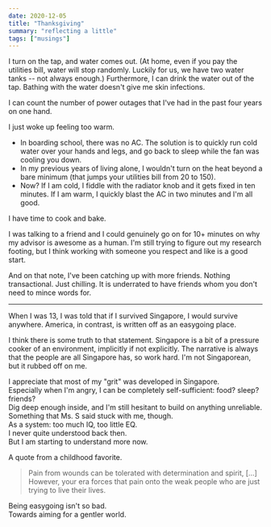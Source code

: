 ```yaml
---
date: 2020-12-05
title: "Thanksgiving"
summary: "reflecting a little"
tags: ["musings"]
---
```


I turn on the tap, and water comes out.
(At home, even if you pay the utilities bill, water will stop randomly. Luckily for us, we have two water tanks -- not always enough.)
Furthermore, I can drink the water out of the tap.
Bathing with the water doesn't give me skin infections.

I can count the number of power outages that I've had in the past four years on one hand.

I just woke up feeling too warm.

- In boarding school, there was no AC. The solution is to quickly run cold water over your hands and legs, and go back to sleep while the fan was cooling you down.
- In my previous years of living alone, I wouldn't turn on the heat beyond a bare minimum (that jumps your utilities bill from 20 to 150).
- Now? If I am cold, I fiddle with the radiator knob and it gets fixed in ten minutes. If I am warm, I quickly blast the AC in two minutes and I'm all good.

I have time to cook and bake.

I was talking to a friend and I could genuinely go on for 10+ minutes on why my advisor is awesome as a human.
I'm still trying to figure out my research footing, but I think working with someone you respect and like is a good start.

And on that note, I've been catching up with more friends.
Nothing transactional. Just chilling.
It is underrated to have friends whom you don't need to mince words for.

---

When I was 13, I was told that if I survived Singapore, I would survive anywhere.
America, in contrast, is written off as an easygoing place.

I think there is some truth to that statement.
Singapore is a bit of a pressure cooker of an environment, implicitly if not explicitly.
The narrative is always that the people are all Singapore has, so work hard.
I'm not Singaporean, but it rubbed off on me.

I appreciate that most of my "grit" was developed in Singapore.  
Especially when I'm angry, I can be completely self-sufficient: food? sleep? friends?  
Dig deep enough inside, and I'm still hesitant to build on anything unreliable.  
Something that Ms. S said stuck with me, though.  
As a system: too much IQ, too little EQ.  
I never quite understood back then.  
But I am starting to understand more now.  

A quote from a childhood favorite.

> Pain from wounds can be tolerated with determination and spirit, [...]
> However, your era forces that pain onto the weak people who are just trying to live their lives.

Being easygoing isn't so bad.  
Towards aiming for a gentler world.

